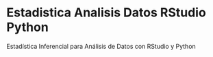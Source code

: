 # Estadistica Analisis Datos RStudio Python
 Estadística Inferencial para Análisis de Datos con RStudio y Python
